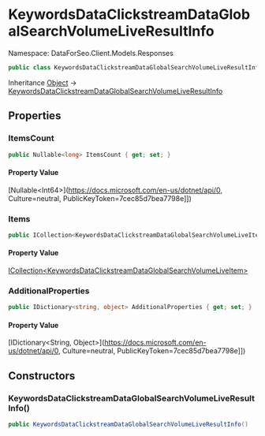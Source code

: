 # KeywordsDataClickstreamDataGlobalSearchVolumeLiveResultInfo

Namespace: DataForSeo.Client.Models.Responses

```csharp
public class KeywordsDataClickstreamDataGlobalSearchVolumeLiveResultInfo
```

Inheritance [Object](https://docs.microsoft.com/en-us/dotnet/api/Object) → [KeywordsDataClickstreamDataGlobalSearchVolumeLiveResultInfo](./KeywordsDataClickstreamDataGlobalSearchVolumeLiveResultInfo.md)

## Properties

### **ItemsCount**

```csharp
public Nullable<long> ItemsCount { get; set; }
```

#### Property Value

[Nullable&lt;Int64&gt;](https://docs.microsoft.com/en-us/dotnet/api/0, Culture=neutral, PublicKeyToken=7cec85d7bea7798e]])<br>

### **Items**

```csharp
public ICollection<KeywordsDataClickstreamDataGlobalSearchVolumeLiveItem> Items { get; set; }
```

#### Property Value

[ICollection&lt;KeywordsDataClickstreamDataGlobalSearchVolumeLiveItem&gt;](./KeywordsDataClickstreamDataGlobalSearchVolumeLiveItem.md)<br>

### **AdditionalProperties**

```csharp
public IDictionary<string, object> AdditionalProperties { get; set; }
```

#### Property Value

[IDictionary&lt;String, Object&gt;](https://docs.microsoft.com/en-us/dotnet/api/0, Culture=neutral, PublicKeyToken=7cec85d7bea7798e]])<br>

## Constructors

### **KeywordsDataClickstreamDataGlobalSearchVolumeLiveResultInfo()**

```csharp
public KeywordsDataClickstreamDataGlobalSearchVolumeLiveResultInfo()
```
